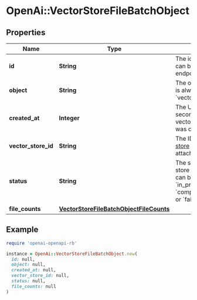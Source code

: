 # OpenAi::VectorStoreFileBatchObject

## Properties

| Name | Type | Description | Notes |
| ---- | ---- | ----------- | ----- |
| **id** | **String** | The identifier, which can be referenced in API endpoints. |  |
| **object** | **String** | The object type, which is always &#x60;vector_store.file_batch&#x60;. |  |
| **created_at** | **Integer** | The Unix timestamp (in seconds) for when the vector store files batch was created. |  |
| **vector_store_id** | **String** | The ID of the [vector store](/docs/api-reference/vector-stores/object) that the [File](/docs/api-reference/files) is attached to. |  |
| **status** | **String** | The status of the vector store files batch, which can be either &#x60;in_progress&#x60;, &#x60;completed&#x60;, &#x60;cancelled&#x60; or &#x60;failed&#x60;. |  |
| **file_counts** | [**VectorStoreFileBatchObjectFileCounts**](VectorStoreFileBatchObjectFileCounts.md) |  |  |

## Example

```ruby
require 'openai-openapi-rb'

instance = OpenAi::VectorStoreFileBatchObject.new(
  id: null,
  object: null,
  created_at: null,
  vector_store_id: null,
  status: null,
  file_counts: null
)
```

